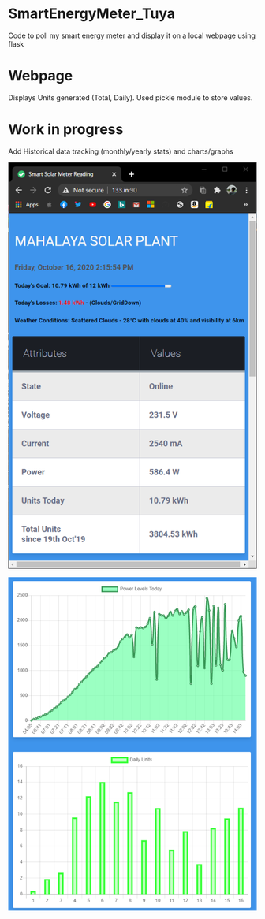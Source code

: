 # SmartEnergyMeter_Tuya
Code to poll my smart energy meter and display it on a local webpage using flask

# Webpage
Displays Units generated (Total, Daily). Used pickle module to store values.

# Work in progress
Add Historical data tracking (monthly/yearly stats) and charts/graphs

![WebPage](Table.png)

![Chart](chart_js_graph.png)
